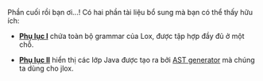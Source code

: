 Phần cuối rồi bạn ơi...! Có hai phần tài liệu bổ sung mà bạn có thể thấy hữu ích:  

* **[Phụ lục I](appendix-i.html)** chứa toàn bộ grammar của Lox, được tập hợp đầy đủ ở một chỗ.  

* **[Phụ lục II](appendix-ii.html)** hiển thị các lớp Java được tạo ra bởi [AST generator](representing-code.html#metaprogramming-the-trees) mà chúng ta dùng cho jlox.  